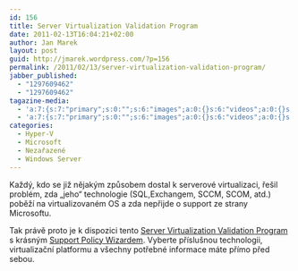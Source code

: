 ```yaml
---
id: 156
title: Server Virtualization Validation Program
date: 2011-02-13T16:04:21+02:00
author: Jan Marek
layout: post
guid: http://jmarek.wordpress.com/?p=156
permalink: /2011/02/13/server-virtualization-validation-program/
jabber_published:
  - "1297609462"
  - "1297609462"
tagazine-media:
  - 'a:7:{s:7:"primary";s:0:"";s:6:"images";a:0:{}s:6:"videos";a:0:{}s:11:"image_count";s:1:"0";s:6:"author";s:8:"17238236";s:7:"blog_id";s:8:"16623371";s:9:"mod_stamp";s:19:"2011-02-13 15:04:21";}'
  - 'a:7:{s:7:"primary";s:0:"";s:6:"images";a:0:{}s:6:"videos";a:0:{}s:11:"image_count";s:1:"0";s:6:"author";s:8:"17238236";s:7:"blog_id";s:8:"16623371";s:9:"mod_stamp";s:19:"2011-02-13 15:04:21";}'
categories:
  - Hyper-V
  - Microsoft
  - Nezařazené
  - Windows Server
---
```

Každý, kdo se již nějakým způsobem dostal k serverové virtualizaci, řešil problém, zda &#8222;jeho&#8220; technologie (SQL,Exchangem, SCCM, SCOM, atd.) poběží na virtualizovaném OS a zda nepřijde o support ze strany Microsoftu.

Tak právě proto je k dispozici tento <a href="http://www.windowsservercatalog.com/svvp.aspx?svvppage=svvp.htm" target="_blank">Server Virtualization Validation Program</a> s krásným [Support Policy Wizardem](http://www.windowsservercatalog.com/svvp.aspx?svvppage=svvpwizard.htm). Vyberte příslušnou technologii, virtualizační platformu a všechny potřebné informace máte přímo před sebou.